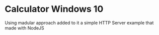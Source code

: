 # Calculator Windows 10

Using madular approach
added to it a simple HTTP Server example that made with NodeJS
